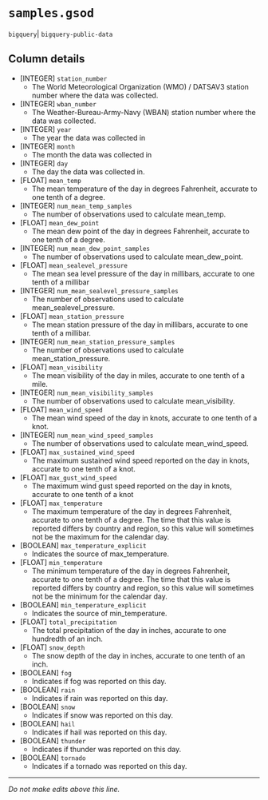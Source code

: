 # `samples.gsod`
`bigquery`| `bigquery-public-data`

## Column details
* [INTEGER]   `station_number`
  - The World Meteorological Organization (WMO) / DATSAV3 station number where the data was collected.
* [INTEGER]   `wban_number`
  - The Weather-Bureau-Army-Navy (WBAN) station number where the data was collected.
* [INTEGER]   `year`
  - The year the data was collected in
* [INTEGER]   `month`
  - The month the data was collected in
* [INTEGER]   `day`
  - The day the data was collected in.
* [FLOAT]     `mean_temp`
  - The mean temperature of the day in degrees Fahrenheit, accurate to one tenth of a degree.
* [INTEGER]   `num_mean_temp_samples`
  - The number of observations used to calculate mean_temp.
* [FLOAT]     `mean_dew_point`
  - The mean dew point of the day in degrees Fahrenheit, accurate to one tenth of a degree.
* [INTEGER]   `num_mean_dew_point_samples`
  - The number of observations used to calculate mean_dew_point.
* [FLOAT]     `mean_sealevel_pressure`
  - The mean sea level pressure of the day in millibars, accurate to one tenth of a millibar
* [INTEGER]   `num_mean_sealevel_pressure_samples`
  - The number of observations used to calculate mean_sealevel_pressure.
* [FLOAT]     `mean_station_pressure`
  - The mean station pressure of the day in millibars, accurate to one tenth of a millibar.
* [INTEGER]   `num_mean_station_pressure_samples`
  - The number of observations used to calculate mean_station_pressure.
* [FLOAT]     `mean_visibility`
  - The mean visibility of the day in miles, accurate to one tenth of a mile.
* [INTEGER]   `num_mean_visibility_samples`
  - The number of observations used to calculate mean_visibility.
* [FLOAT]     `mean_wind_speed`
  - The mean wind speed of the day in knots, accurate to one tenth of a knot.
* [INTEGER]   `num_mean_wind_speed_samples`
  - The number of observations used to calculate mean_wind_speed.
* [FLOAT]     `max_sustained_wind_speed`
  - The maximum sustained wind speed reported on the day in knots, accurate to one tenth of a knot.
* [FLOAT]     `max_gust_wind_speed`
  - The maximum wind gust speed reported on the day in knots, accurate to one tenth of a knot
* [FLOAT]     `max_temperature`
  - The maximum temperature of the day in degrees Fahrenheit, accurate to one tenth of a degree. The time that this value is reported differs by country and region, so this value will sometimes not be the maximum for the calendar day.
* [BOOLEAN]   `max_temperature_explicit`
  - Indicates the source of max_temperature.
* [FLOAT]     `min_temperature`
  - The minimum temperature of the day in degrees Fahrenheit, accurate to one tenth of a degree. The time that this value is reported differs by country and region, so this value will sometimes not be the minimum for the calendar day.
* [BOOLEAN]   `min_temperature_explicit`
  - Indicates the source of min_temperature.
* [FLOAT]     `total_precipitation`
  - The total precipitation of the day in inches, accurate to one hundredth of an inch.
* [FLOAT]     `snow_depth`
  - The snow depth of the day in inches, accurate to one tenth of an inch.
* [BOOLEAN]   `fog`
  - Indicates if fog was reported on this day.
* [BOOLEAN]   `rain`
  - Indicates if rain was reported on this day.
* [BOOLEAN]   `snow`
  - Indicates if snow was reported on this day.
* [BOOLEAN]   `hail`
  - Indicates if hail was reported on this day.
* [BOOLEAN]   `thunder`
  - Indicates if thunder was reported on this day.
* [BOOLEAN]   `tornado`
  - Indicates if a tornado was reported on this day.

-------------------------------------------------------------------------------
*Do not make edits above this line.*
